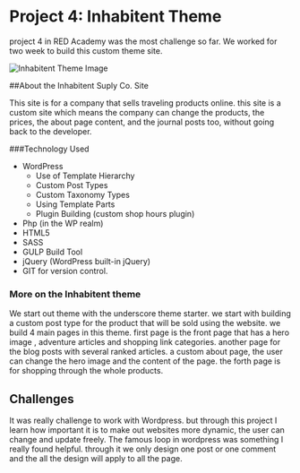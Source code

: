 # Project 4: Inhabitent Theme

project 4 in RED Academy was the most challenge so far. We worked for two week to build this custom theme site.

![Inhabitent Theme Image](.themes\inhabitenttheme\images/home-hero.jpg)

##About the Inhabitent Suply Co. Site

This site is for a company that sells traveling products online. this site is a custom site which means the company can change the products, the prices, the about page content, and the journal posts too, without going back to the developer.

###Technology Used
- WordPress
  * Use of Template Hierarchy
  * Custom Post Types
  * Custom Taxonomy Types
  * Using Template Parts
  * Plugin Building (custom shop hours plugin)
- Php (in the WP realm)
- HTML5
- SASS
- GULP Build Tool
- jQuery (WordPress built-in jQuery)
- GIT for version control.

### More on the Inhabitent theme
We start out theme with the underscore theme starter. we start with building a custom post type for the product that will be sold using the website. we build 4 main pages in this theme. first page is the front page that has a hero image , adventure articles and shopping link categories. another page for the blog posts with several ranked articles. a custom about page, the user can change the hero image and the content of the page. the forth page is for shopping through the whole products.
## Challenges
It was really challenge to work with Wordpress. but through this project I learn how important it is to make out websites more dynamic, the user can change and update freely. The famous loop in wordpress was something I really found helpful. through it we only design one post or one comment and the all the design will apply to all the page.
